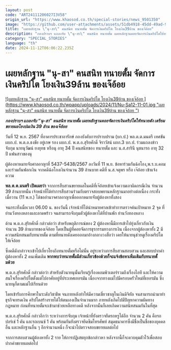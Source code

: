 ```yaml
---
layout: post
code: "ART24111206027I3V58"
origin_url: "https://www.khaosod.co.th/special-stories/news_9501350"
image: "https://github.com/user-attachments/assets/51db4918-45dd-49ad-9158-ab244471cd50"
title: "เผยหลักฐาน \"นุ-สา\" คนสนิท ทนายตั้ม จัดการเงินคริปโต โยงเงิน39ล้าน ของเจ๊อ้อย"
description: "กองปราบฯ แถลงจับ \"นุ-สา\" คนสนิท ทนายตั้ม เผยหลักฐานคอยจัดการเงินคริปโตให้ทนายดัง เตรียมขยายผลโยงปมเงิน 39 ล้าน ของเจ๊อ้อย "
category: "SPECIAL_STORIES"
language: "th"
date: 2024-11-12T06:06:22.235Z
---
```


# เผยหลักฐาน "นุ-สา" คนสนิท ทนายตั้ม จัดการเงินคริปโต โยงเงิน39ล้าน ของเจ๊อ้อย

[![เผยหลักฐาน "นุ-สา" คนสนิท ทนายตั้ม จัดการเงินคริปโต โยงเงิน39ล้าน ของเจ๊อ้อย ](https://www.khaosod.co.th/wpapp/uploads/2024/11/Nu-Sa12-11-01.jpg "เผยหลักฐาน "นุ-สา" คนสนิท ทนายตั้ม จัดการเงินคริปโต โยงเงิน39ล้าน ของเจ๊อ้อย ")](https://www.khaosod.co.th/wpapp/uploads/2024/11/Nu-Sa12-11-01.jpg)

_**กองปราบฯ แถลงจับ “นุ-สา” คนสนิท ทนายตั้ม เผยหลักฐานคอยจัดการเงินคริปโตให้ทนายดัง เตรียมขยายผลโยงปมเงิน 39 ล้าน ของเจ๊อ้อย**_

วันที่ 12 พ.ย. 2567 ที่อาคารประชาอารักษ์ กองบังคับการปราบปราม (บก.ป.) พล.ต.ต.มนตรี เทศขัน ผบก.ป. พ.ต.อ.ธงชัย อยู่เกษ รอง ผบก.ป. พ.ต.อ.สุริยศักดิ์ จิราวัสน์ ผกก.3 บก.ป. ร่วมแถลงข่าวจับกุม นายนุวัฒน์ ยงยุทธ หรือนุ อายุ 34 ปี คนสนิทของ ทนายตั้ม และ น.ส.สารินี นุชนารถ อายุ 32 ปี แฟนสาวของนุ

ผู้ต้องหาหมายจับศาลอาญาที่ 5437-5438/2567 ลงวันที่ 11 พ.ย. ข้อหาร่วมกันฉ้อโกง,พ.ร.บ.คอม และร่วมกันฟอกเงิน จากคดีฉ้อโกงเงินจำนวน 39 ล้านบาท คดีที่ น.ส.จตุพร หรือ เจ๊อ้อย เข้าแจ้งความ

**พล.ต.ต.มนตรี เปิดเผยว่า** จากการสืบสวนขยายผลในคดีที่เจ๊อ้อยเข้าแจ้งความเอาผิดกรณีเงิน จำนวน 39 ล้านบาทนั้น เจ้าหน้าที่ได้ทำการสืบสวนร่วมกับตรวจสอบพยานหลักฐานมาอย่างต่อเนื่อง กระทั่งเมื่อวาน (11 พ.ย.) ได้ขออำนาจศาลอาญาเพื่อออกหมายจับผู้ต้องหาทั้งสอง

จนกระทั่งเมื่อเวลา 06.00 น. ของวันนี้ เจ้าหน้าที่ได้นำหมายศาลเข้าทำการตรวจค้นเป้าหมาย 2 จุด ที่ย่านวังทองหลางและลาดพร้าว จนสามารถจับกุมตัวผู้ต้องหาได้ที่บ้านพัก ย่านวังทองหลาง

ด้าน พ.ต.อ.สุริยศักดิ์ กล่าวต่อว่า สำหรับพฤติการณ์ของ 2 ผู้ต้องหานี้มีการเข้าไปยุ่งเกี่ยวกับเงิน จำนวน 39 ล้านบาทของเจ๊อ้อย โดยเป็นผู้ที่คอยจัดการธุรกรรมทางการเงิน เนื่องจากผู้ต้องหาทั้ง 2 มีความสนิทสนมกับทนายตั้ม ตามที่ทนายดังเคยออกมาอ้างกลางวงสื่อว่า เคยให้นายนุช่วยดูเรื่องคริปโตให้เจ๊อ้อย

ซึ่งคดีดังกล่าวจะเข้าไปเกี่ยวโยงถึงทนายตั้มหรือไม่นั้น อยู่ระหว่างการสืบสวนสอบสวน และสอบปากคำผู้ต้องหาทั้ง 2 คนเพิ่มเติม **หากพบว่าทนายตั้มมีส่วนเกี่ยวข้องด้วยก็จะแจ้งข้อหาเพิ่มเติมกับทนายตั้มด้วย**

พ.ต.อ.สุริยศักดิ์ กล่าวต่อว่า สำหรับตัวนายนุนั้นเรียนรู้เรื่องคอมพิวเตอร์รวมถึงเรื่องไอที และให้ความสนใจเรื่องคริปโตตั้งแต่ไปอาศัยอยู่ที่ประเทศเยอรมัน เนื่องจากทางแม่ไปมีครอบครัวใหม่ที่เยอรมัน ซึ่งนายนุก็ตามแม่ไปเรียนด้วย

โดยเข้ารับการศึกษาในระดับวิชาชีพ จนภายหลังทำให้มีความเชี่ยวชาญในเงินดิจิทัล จนสามารถนำมาทำธุรกิจเทรดเงิน คริปโตสร้างรายได้ให้ตนเองเป็นจำนวนมาก ภายหลังเกิดไปมีปัญหาความผิดทางกฎหมาย ก่อนที่ทนายตั้มจะเข้ามาช่วยเหลือทางคดี หลังจากนั้นก็เลยเกิดความสนิทสนมกันในที่สุด

พ.ต.อ.สุริยศักดิ์ กล่าวอีกว่า ระหว่างการจับกุม เจ้าหน้าที่ยังตรวจยึดรถหรูได้อีก จำนวน 2 คัน คือรถปอร์เช่ 1 คัน และรถเบนซ์ 1 คัน พร้อมกันยังตรวจยึดซิมโทรศัพท์ สมุดธนาคารซึ่งมีชื่อเป็นชื่อของบุคคลอื่น และหลักฐานอื่น ๆ อีกจำนวนหนึ่ง ก็จะนำไปตรวจสอบขยายผลต่อไป

จากการสอบสวนผู้ต้องหาทั้ง 2 ราย ให้การปฏิเสธทุกข้อกล่าวหา หลังจากนี้ก็จะควบคุมตัวไว้เพื่อสอบปากคำขยายผลต่อไป